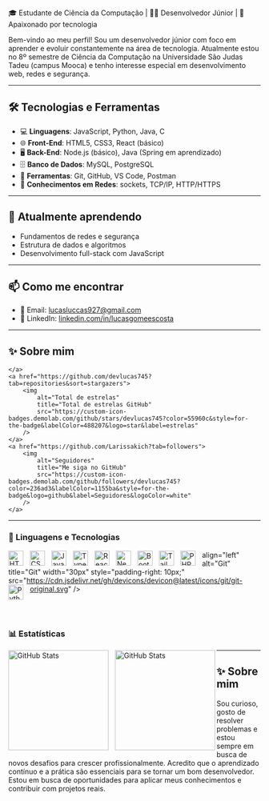 
🎓 Estudante de Ciência da Computação | 👨‍💻 Desenvolvedor Júnior | 🚀 Apaixonado por tecnologia

Bem-vindo ao meu perfil! Sou um desenvolvedor júnior com foco em aprender e evoluir constantemente na área de tecnologia. Atualmente estou no 8º semestre de Ciência da Computação na Universidade São Judas Tadeu (campus Mooca) e tenho interesse especial em desenvolvimento web, redes e segurança.

---

## 🛠️ Tecnologias e Ferramentas

- 💻 **Linguagens**: JavaScript, Python, Java, C
- 🌐 **Front-End**: HTML5, CSS3, React (básico)
- 🖥️ **Back-End**: Node.js (básico), Java (Spring em aprendizado)
- 🗄️ **Banco de Dados**: MySQL, PostgreSQL
- 🧰 **Ferramentas**: Git, GitHub, VS Code, Postman
- 📡 **Conhecimentos em Redes**: sockets, TCP/IP, HTTP/HTTPS

---

## 🌱 Atualmente aprendendo

- Fundamentos de redes e segurança
- Estrutura de dados e algoritmos
- Desenvolvimento full-stack com JavaScript

---

## 📫 Como me encontrar

- 📧 Email: lucasluccas927@gmail.com
- 💼 LinkedIn: [linkedin.com/in/lucasgomeescosta](https://www.linkedin.com/in/luccasgomes/)

---

## ✨ Sobre mim

<p align="left">
  
    </a> 
    <a href="https://github.com/devlucas745?tab=repositories&sort=stargazers">
        <img 
            alt="Total de estrelas" 
            title="Total de estrelas GitHub" 
            src="https://custom-icon-badges.demolab.com/github/stars/devlucas745?color=55960c&style=for-the-badge&labelColor=488207&logo=star&label=estrelas"
        />
    </a>
    <a href="https://github.com/Larissakich?tab=followers">
        <img 
            alt="Seguidores" 
            title="Me siga no GitHub" 
            src="https://custom-icon-badges.demolab.com/github/followers/devlucas745?color=236ad3&labelColor=1155ba&style=for-the-badge&logo=github&label=Seguidores&logoColor=white"
        />
    </a>
</p>

---

### 🤖 Linguagens e Tecnologias

<img 
    align="left" 
    alt="HTML"
    title="HTML" 
    width="30px" 
    style="padding-right: 10px;" 
    src="https://cdn.jsdelivr.net/gh/devicons/devicon@latest/icons/html5/html5-original.svg" 
/>
<img 
    align="left" 
    alt="CSS" 
    title="CSS"
    width="30px" 
    style="padding-right: 10px;" 
    src="https://cdn.jsdelivr.net/gh/devicons/devicon@latest/icons/css3/css3-original.svg" 
/>
<img 
    align="left" 
    alt="JavaScript" 
    title="JavaScript"
    width="30px" 
    style="padding-right: 10px;" 
    src="https://cdn.jsdelivr.net/gh/devicons/devicon@latest/icons/javascript/javascript-original.svg" 
/>
<img 
    align="left" 
    alt="TypeScript"
    title="TypeScript" 
    width="30px" 
    style="padding-right: 10px;" 
    src="https://cdn.jsdelivr.net/gh/devicons/devicon@latest/icons/typescript/typescript-original.svg" 
/>
<img 
    align="left" 
    alt="React"
    title="React" 
    width="30px" 
    style="padding-right: 10px;" 
    src="https://cdn.jsdelivr.net/gh/devicons/devicon@latest/icons/react/react-original.svg" 
/>
<img 
    align="left" 
    alt="Next.js" 
    title="Next.js"
    width="30px" 
    style="padding-right: 10px;" 
    src="https://cdn.jsdelivr.net/gh/devicons/devicon@latest/icons/nextjs/nextjs-original.svg" 
/>
<img 
    align="left" 
    alt="Bootstrap"
    title="Bootstrap" 
    width="30px" 
    style="padding-right: 10px;" 
    src="https://cdn.jsdelivr.net/gh/devicons/devicon@latest/icons/bootstrap/bootstrap-original.svg" 
/>
<img 
    align="left" 
    alt="Tailwind" 
    title="Tailwind"
    width="30px" 
    style="padding-right: 10px;" 
    src="https://cdn.jsdelivr.net/gh/devicons/devicon@latest/icons/tailwindcss/tailwindcss-original.svg" 
/>

<img 
    align="left" 
    alt="PHP" 
    title="PHP"
    width="30px" 
    style="padding-right: 10px;" 
    src="https://cdn.jsdelivr.net/gh/devicons/devicon@latest/icons/php/php-original.svg" 
/>
    align="left" 
    alt="Git" 
    title="Git"
    width="30px" 
    style="padding-right: 10px;" 
    src="https://cdn.jsdelivr.net/gh/devicons/devicon@latest/icons/git/git-original.svg" 
/>
<img 
    align="left" 
    alt="Python" 
    title="Python"
    width="30px" 
    style="padding-right: 10px;" 
    src="https://cdn.jsdelivr.net/gh/devicons/devicon@latest/icons/python/python-original.svg" 
/>

<br/>
<br/>

### 📊 Estatísticas

<p>
  <img 
    align="left" 
    alt="GitHub Stats" 
    height="200" 
    style="padding-right: 10px;" 
    src="https://github-readme-stats.vercel.app/api?username=devlucas745_icons=true&theme=tokyonight&include_all_commits=true&locale=pt-br" 
  />

<img 
      align="left" 
      alt="GitHub Stats" 
      height="200" 
      src="https://github-readme-stats.vercel.app/api/top-langs/?username=devlucas745&theme=tokyonight&layout=compact&custom_title=Tecnologias&langs_count=9" 
  />

</p>


---

## ✨ Sobre mim

Sou curioso, gosto de resolver problemas e estou sempre em busca de novos desafios para crescer profissionalmente. Acredito que o aprendizado contínuo e a prática são essenciais para se tornar um bom desenvolvedor. Estou em busca de oportunidades para aplicar meus conhecimentos e contribuir com projetos reais.



